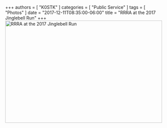 +++
authors = [ "K0STK" ]
categories = [ "Public Service" ]
tags = [ "Photos" ]
date = "2017-12-11T08:35:00-06:00"
title = "RRRA at the 2017 Jinglebell Run"
+++
<a data-flickr-embed="true"  href="https://www.flickr.com/photos/rrra-fargo/25114100698/in/dateposted-public/" title="RRRA at the 2017 Jinglebell Run"><img src="https://farm5.staticflickr.com/4521/25114100698_dcb1027ea8.jpg" width="500" height="326" alt="RRRA at the 2017 Jinglebell Run"></a><script async src="//embedr.flickr.com/assets/client-code.js" charset="utf-8"></script>
<!--more-->


